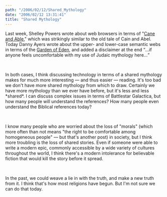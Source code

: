 ```yaml
---
path: "/2006/02/12/Shared_Mythology" 
date: "2006/02/12 13:31:41" 
title: "Shared Mythology" 
---
```

<p>Last week, Shelley Powers wrote about web browsers in terms of "<a href="http://weblog.burningbird.net/2006/02/02/a-story-of-cane-and-able-and-the-browser-that-rode-chariots/">Cane and Able</a>," which was strikingly similar to the old tale of Cain and Abel. Today Danny Ayers wrote about the upper- and lower-case semantic webs in terms of the <a href="http://dannyayers.com/archives/2006/02/12/out-of-eden/">Garden of Eden</a>, and added a disclaimer at the end <q>...if anyone feels uncomfortable with my use of Judaic mythology here...</q></p><br><p>In both cases, I think discussing technology in terms of a shared mythology makes for much more interesting &#8212; and thus easier &#8212; reading. It's too bad we don't have more shared mythology from which to draw. Certainly we have more mythology than we ever have before, but it's less and less *shared*. I can discuss complex issues in terms of Battlestar Galactica, but how many people will understand the references? How many people even understand the Biblical references today?</p><br><p>I know many people who are worried about the loss of "morals" (which more often than not means "the right to be comfortable among homogeneous people" &#8212; but that's another post) in society, but I think more troubling is the loss of shared stories. Even if someone were able to write a modern epic, commonly accessible by a wide variety of cultures throughout the world, I think there's a modern intolerance for believable fiction that would kill the story before it spread.</p><br><p>In the past, we could weave a lie in with the truth, and make a new truth from it. I think that's how most religions have begun. But I'm not sure we can do that today.</p>